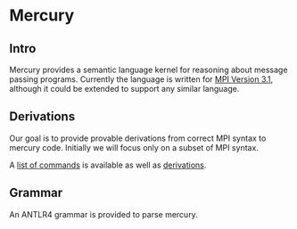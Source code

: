 # Mercury
## Intro
Mercury provides a semantic language kernel for reasoning about message passing programs. Currently the language is written for [MPI Version 3.1](http://www.mpi-forum.org/docs/mpi-3.1/mpi31-report.pdf), although it could be extended to support any similar language.

## Derivations
Our goal is to provide provable derivations from correct MPI syntax to mercury code. Initially we will focus only on a subset of MPI syntax.

A [list of commands](docs/mercury_commands.md) is available as well as [derivations](docs/derivations.md).

## Grammar
An ANTLR4 grammar is provided to parse mercury.
